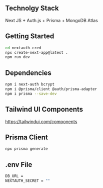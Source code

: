 ## Technolgy Stack
Next JS + Auth.js + Prisma + MongoDB Atlas

## Getting Started
```bash
cd nextauth-cred
npx create-next-app@latest .
npm run dev
```

## Dependencies
```bash
npm i next-auth bcrypt
npm i @prisma/client @auth/prisma-adapter
npm i prisma --save-dev
```

## Tailwind UI Components
https://tailwindui.com/components

## Prisma Client
```bash
npx prisma generate
```

## .env File
```bash
DB_URL =
NEXTAUTH_SECRET = ""
```

